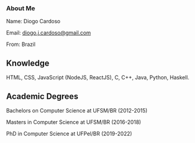 ### About Me
Name: Diogo Cardoso

Email: diogo.j.cardoso@gmail.com

From: Brazil

## Knowledge
HTML, CSS, JavaScript (NodeJS, ReactJS), C, C++, Java, Python, Haskell.

## Academic Degrees
Bachelors on Computer Science at UFSM/BR (2012-2015)

Masters in Computer Science at UFSM/BR (2016-2018)

PhD in Computer Science at UFPel/BR (2019-2022)

<!--
**diogocrds/diogocrds** is a ✨ _special_ ✨ repository because its `README.md` (this file) appears on your GitHub profile.

Here are some ideas to get you started:

- 🔭 I’m currently working on ...
- 🌱 I’m currently learning ...
- 👯 I’m looking to collaborate on ...
- 🤔 I’m looking for help with ...
- 💬 Ask me about ...
- 📫 How to reach me: ...
- 😄 Pronouns: ...
- ⚡ Fun fact: ...
-->
